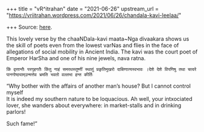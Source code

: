 +++
title = "vR^itrahan"
date = "2021-06-26"
upstream_url = "https://vriitrahan.wordpress.com/2021/06/26/chandala-kavi-leelaa/"

+++
Source: [here](https://vriitrahan.wordpress.com/2021/06/26/chandala-kavi-leelaa/).

This lovely verse by the chaaNDala-kavi maata\~Nga divaakara shows us
the skill of poets even from the lowest varNas and flies in the face of
allegations of social mobility in Ancient India. The kavi was the court
poet of Emperor HarSha and one of his nine jewels, nava ratna.  
  
`किं वृत्तान्तैः परगृहगतैः किंतु नाहं समरथस्तूष्णीं स्थातुं प्रकृतिमुखरो दाक्षिणात्यस्वभावः ।देशे देशे विपणिषु तथा चत्वरे पानगोष्ठ्याम्उन्मत्तेव भ्रमति भवतो वल्लभा हन्त कीर्तिः`

“Why bother with the affairs of another man’s house? But I cannot
control myself  
It is indeed my southern nature to be loquacious. Ah well, your
intxociated lover, she wanders about everywhere: in market-stalls and in
drinking parlors!

Such fame!”  
  
  

